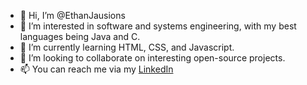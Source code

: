 - 👋 Hi, I’m @EthanJausions
- 👀 I’m interested in software and systems engineering, with my best languages being Java and C.
- 🌱 I’m currently learning HTML, CSS, and Javascript.
- 💞️ I’m looking to collaborate on interesting open-source projects.
- 📫 You can reach me via my [LinkedIn](www.linkedin.com/in/ethan-jausions)

<!---
EthanJausions/EthanJausions is a ✨ special ✨ repository because its `README.md` (this file) appears on your GitHub profile.
You can click the Preview link to take a look at your changes.
--->
